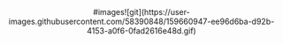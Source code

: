 <div id="header" align="center">
  #images![git](https://user-images.githubusercontent.com/58390848/159660947-ee96d6ba-d92b-4153-a0f6-0fad2616e48d.gif)
</div>

